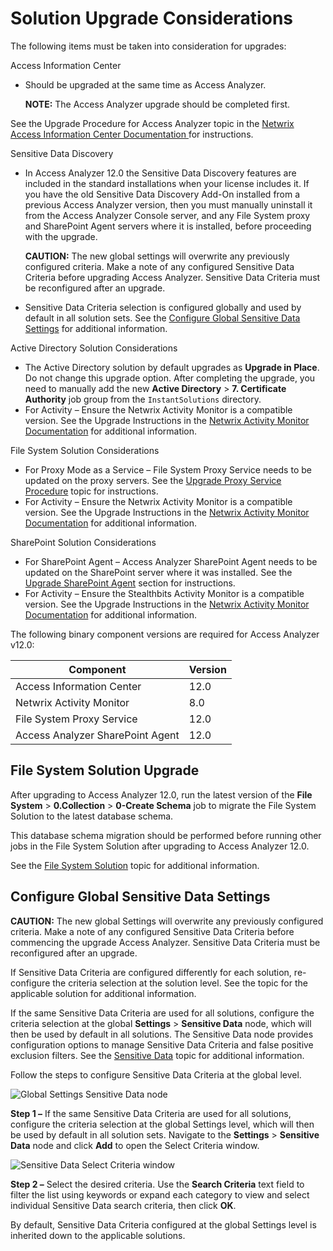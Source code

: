 # Solution Upgrade Considerations

The following items must be taken into consideration for upgrades:

Access Information Center

- Should be upgraded at the same time as Access Analyzer.

  **NOTE:** The Access Analyzer upgrade should be completed first.

See the Upgrade Procedure for Access Analyzer topic in the
[Netwrix Access Information Center Documentation](https://helpcenter.netwrix.com/category/accessinformationcenter)[ ](https://www.stealthbits.com/jdownloads/Documentation%20User%20Guides%20PDF/Stealthbits_AIC_InstallConfigGuide.pdf)for
instructions.

Sensitive Data Discovery

- In Access Analyzer 12.0 the Sensitive Data Discovery features are included in the standard
  installations when your license includes it. If you have the old Sensitive Data Discovery Add-On
  installed from a previous Access Analyzer version, then you must manually uninstall it from the
  Access Analyzer Console server, and any File System proxy and SharePoint Agent servers where it is
  installed, before proceeding with the upgrade.

  **CAUTION:** The new global settings will overwrite any previously configured criteria. Make a
  note of any configured Sensitive Data Criteria before upgrading Access Analyzer. Sensitive Data
  Criteria must be reconfigured after an upgrade.

- Sensitive Data Criteria selection is configured globally and used by default in all solution sets.
  See the [Configure Global Sensitive Data Settings](#configure-global-sensitive-data-settings) for
  additional information.

Active Directory Solution Considerations

- The Active Directory solution by default upgrades as **Upgrade in Place**. Do not change this
  upgrade option. After completing the upgrade, you need to manually add the new **Active
  Directory** > **7. Certificate Authority** job group from the `InstantSolutions` directory.
- For Activity – Ensure the Netwrix Activity Monitor is a compatible version. See the Upgrade
  Instructions in the
  [Netwrix Activity Monitor Documentation](https://helpcenter.netwrix.com/category/activitymonitor)
  for additional information.

File System Solution Considerations

- For Proxy Mode as a Service – File System Proxy Service needs to be updated on the proxy servers.
  See the [Upgrade Proxy Service Procedure](/docs/accessanalyzer/12.0/installation/filesystemproxy/upgrade.md) topic for
  instructions.
- For Activity – Ensure the Netwrix Activity Monitor is a compatible version. See the Upgrade
  Instructions in the
  [Netwrix Activity Monitor Documentation](https://helpcenter.netwrix.com/category/activitymonitor)
  for additional information.

SharePoint Solution Considerations

- For SharePoint Agent – Access Analyzer SharePoint Agent needs to be updated on the SharePoint
  server where it was installed. See the
  [Upgrade SharePoint Agent](/docs/accessanalyzer/12.0/installation/sharepointagent/upgrade.md) section for instructions.
- For Activity – Ensure the Stealthbits Activity Monitor is a compatible version. See the Upgrade
  Instructions in the
  [Netwrix Activity Monitor Documentation](https://helpcenter.netwrix.com/category/activitymonitor)
  for additional information.

The following binary component versions are required for Access Analyzer v12.0:

| Component                        | Version |
| -------------------------------- | ------- |
| Access Information Center        | 12.0    |
| Netwrix Activity Monitor         | 8.0     |
| File System Proxy Service        | 12.0    |
| Access Analyzer SharePoint Agent | 12.0    |

## File System Solution Upgrade

After upgrading to Access Analyzer 12.0, run the latest version of the **File System** >
**0.Collection** > **0-Create Schema** job to migrate the File System Solution to the latest
database schema.

This database schema migration should be performed before running other jobs in the File System
Solution after upgrading to Access Analyzer 12.0.

See the [File System Solution](/docs/accessanalyzer/12.0/solutions/file-system/overview.md) topic for additional
information.

## Configure Global Sensitive Data Settings

**CAUTION:** The new global Settings will overwrite any previously configured criteria. Make a note
of any configured Sensitive Data Criteria before commencing the upgrade Access Analyzer. Sensitive
Data Criteria must be reconfigured after an upgrade.

If Sensitive Data Criteria are configured differently for each solution, re-configure the criteria
selection at the solution level. See the topic for the applicable solution for additional
information.

If the same Sensitive Data Criteria are used for all solutions, configure the criteria selection at
the global **Settings** > **Sensitive Data** node, which will then be used by default in all
solutions. The Sensitive Data node provides configuration options to manage Sensitive Data Criteria
and false positive exclusion filters. See the
[Sensitive Data](/docs/accessanalyzer/12.0/administration/settings/sensitivedata/overview.md) topic for additional
information.

Follow the steps to configure Sensitive Data Criteria at the global level.

![Global Settings Sensitive Data node](/img/product_docs/accessanalyzer/install/application/upgrade/sensitivedata.webp)

**Step 1 –** If the same Sensitive Data Criteria are used for all solutions, configure the criteria
selection at the global Settings level, which will then be used by default in all solution sets.
Navigate to the **Settings** > **Sensitive Data** node and click **Add** to open the Select Criteria
window.

![Sensitive Data Select Criteria window](/img/product_docs/accessanalyzer/install/application/upgrade/selectcriteria.webp)

**Step 2 –** Select the desired criteria. Use the **Search Criteria** text field to filter the list
using keywords or expand each category to view and select individual Sensitive Data search criteria,
then click **OK**.

By default, Sensitive Data Criteria configured at the global Settings level is inherited down to the
applicable solutions.
